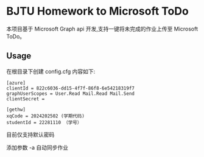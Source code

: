 # BJTU Homework to Microsoft ToDo

本项目基于 Microsoft Graph api 开发,支持一键将未完成的作业上传至 Microsoft ToDo。

## Usage

在根目录下创建 config.cfg 内容如下:

``` text
[azure]
clientId = 822c6036-dd15-4f7f-86f8-6e54218319f7
graphUserScopes = User.Read Mail.Read Mail.Send
clientSecret = 

[gethw]
xqCode = 2024202502 (学期代码)
studentId = 22281110 （学号）
```

目前仅支持默认密码

添加参数 -a 自动同步作业